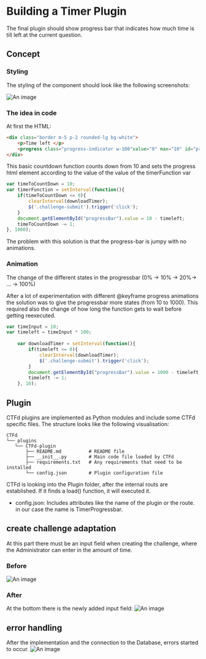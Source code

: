 # Building a Timer Plugin 
The final plugin should show progress bar that indicates how much time is till left at the current question.

## Concept
### Styling
The styling of the component should look like the following screenshots:

![An image](/TimerFunction.png)

### The idea in code

At first the HTML:


```html
<div class="border m-5 p-2 rounded-lg bg-white">
    <p>Time left </p>
    <progress class="progress-indicator w-100"value="0" max="10" id="progressBar"></progress>
</div>
```

This basic countdown function counts down from 10 and sets the progress html element according to the value of the
value of the timerFunction var

```js
var timeToCountDown = 10;
var timerFunction = setInterval(function(){
    if(timeToCountDown <= 0){
        clearInterval(downloadTimer);
        $('.challenge-submit').trigger('click');
    }
    document.getElementById("progressBar").value = 10 - timeleft;
    timeToCountDown -= 1;
}, 1000);
```
The problem with this solution is that the progress-bar is jumpy with no animations.

### Animation
The change of the different states in the progressbar (0% -> 10% -> 20%-> ... -> 100%)

After a lot of experimentation with different @keyframe progress animations the solution was to give the
progressbar more states (from 10 to 1000). This required also the change of how long the function gets to
wait before getting reexecuted. 
```js
var timeInput = 10;
var timeleft = timeInput * 100;
	
	var downloadTimer = setInterval(function(){
		if(timeleft <= 0){
			clearInterval(downloadTimer);
			$('.challenge-submit').trigger('click');
		}
		document.getElementById("progressBar").value = 1000 - timeleft;
		timeleft -= 1;
	}, 10);
```

## Plugin 
CTFd plugins are implemented as Python modules and include some CTFd specific files.
The structure looks like the following visualisation:
```
CTFd
└── plugins
   └── CTFd-plugin
       ├── README.md          # README file
       ├── __init__.py        # Main code file loaded by CTFd
       ├── requirements.txt   # Any requirements that need to be installed
       └── config.json        # Plugin configuration file
```
CTFd is looking into the Plugin folder, after the internal routs are established. If it finds a load() function, it will executed it.

- config.json: Includes attributes like the name of the plugin or the route. in our case the name is TimerProgressbar.

## create challenge adaptation
At this part there must be an input field when creating the challenge, where the Administrator can enter in the amount of time.
### Before
![An image](/createChallengeScreen1.png)
### After
At the bottom there is the newly added input field:
![An image](/createChallengeScreen2.png)
## error handling
After the implementation and the connection to the Database, errors started to occur.
![An image](/fehler1.png)